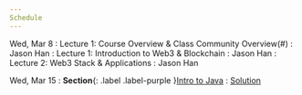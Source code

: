 ```yaml
---
Schedule
---
```


Wed, Mar 8
: Lecture 1: Course Overview & Class Community Overview(#)
  : Jason Han
: Lecture 1: Introduction to Web3 & Blockchain
  : Jason Han
: Lecture 2: Web3 Stack & Applications
  : Jason Han

Wed, Mar 15
: **Section**{: .label .label-purple }[Intro to Java](#)
  : [Solution](#)
